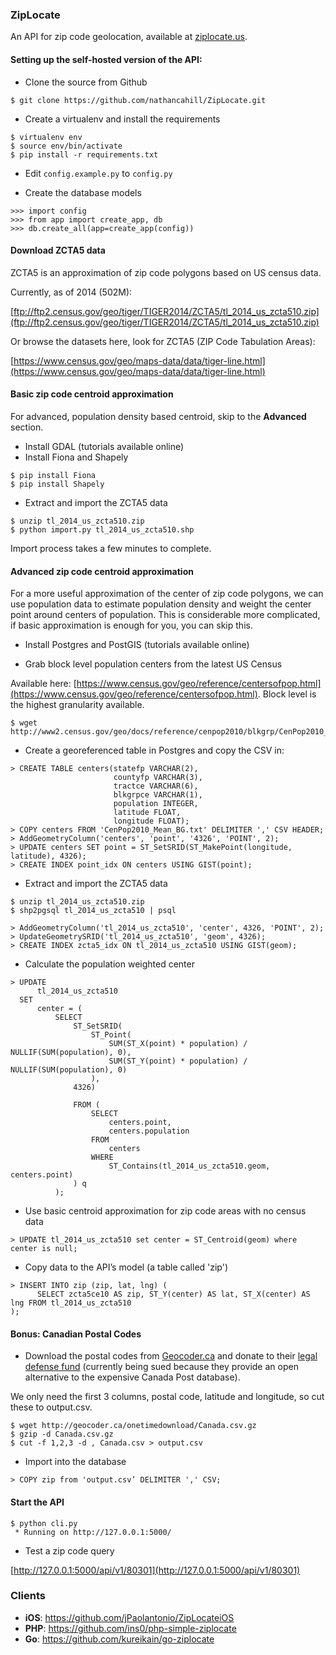 ### ZipLocate

An API for zip code geolocation, available at [ziplocate.us](http://ziplocate.us/).

#### Setting up the self-hosted version of the API:

- Clone the source from Github

```
$ git clone https://github.com/nathancahill/ZipLocate.git
```

- Create a virtualenv and install the requirements

```
$ virtualenv env
$ source env/bin/activate
$ pip install -r requirements.txt
```

- Edit ```config.example.py``` to ```config.py```

- Create the database models

```
>>> import config
>>> from app import create_app, db
>>> db.create_all(app=create_app(config))
```

#### Download ZCTA5 data

ZCTA5 is an approximation of zip code polygons based on US census data.

Currently, as of 2014 (502M):

[ftp://ftp2.census.gov/geo/tiger/TIGER2014/ZCTA5/tl_2014_us_zcta510.zip](ftp://ftp2.census.gov/geo/tiger/TIGER2014/ZCTA5/tl_2014_us_zcta510.zip)

Or browse the datasets here, look for ZCTA5 (ZIP Code Tabulation Areas):

[https://www.census.gov/geo/maps-data/data/tiger-line.html](https://www.census.gov/geo/maps-data/data/tiger-line.html)

#### Basic zip code centroid approximation

For advanced, population density based centroid, skip to the __Advanced__ section.

- Install GDAL (tutorials available online)
- Install Fiona and Shapely

```
$ pip install Fiona
$ pip install Shapely
```

- Extract and import the ZCTA5 data

```
$ unzip tl_2014_us_zcta510.zip
$ python import.py tl_2014_us_zcta510.shp
```

Import process takes a few minutes to complete.

#### Advanced zip code centroid approximation

For a more useful approximation of the center of zip code polygons, we can use population data to estimate population density and weight the center point around centers of population. This is considerable more complicated, if basic approximation is enough for you, you can skip this.

- Install Postgres and PostGIS (tutorials available online)

- Grab block level population centers from the latest US Census

Available here: [https://www.census.gov/geo/reference/centersofpop.html](https://www.census.gov/geo/reference/centersofpop.html). Block level is the highest granularity available.

```
$ wget http://www2.census.gov/geo/docs/reference/cenpop2010/blkgrp/CenPop2010_Mean_BG.txt
```

- Create a georeferenced table in Postgres and copy the CSV in:

```
> CREATE TABLE centers(statefp VARCHAR(2),
                       countyfp VARCHAR(3),
                       tractce VARCHAR(6),
                       blkgrpce VARCHAR(1),
                       population INTEGER,
                       latitude FLOAT,
                       longitude FLOAT);
> COPY centers FROM 'CenPop2010_Mean_BG.txt' DELIMITER ',' CSV HEADER;
> AddGeometryColumn('centers', 'point', '4326', 'POINT', 2);
> UPDATE centers SET point = ST_SetSRID(ST_MakePoint(longitude, latitude), 4326);
> CREATE INDEX point_idx ON centers USING GIST(point);
```

- Extract and import the ZCTA5 data

```
$ unzip tl_2014_us_zcta510.zip
$ shp2pgsql tl_2014_us_zcta510 | psql
```

```
> AddGeometryColumn('tl_2014_us_zcta510', 'center', 4326, 'POINT', 2);
> UpdateGeometrySRID('tl_2014_us_zcta510', 'geom', 4326);
> CREATE INDEX zcta5_idx ON tl_2014_us_zcta510 USING GIST(geom);
```

- Calculate the population weighted center

```
> UPDATE
      tl_2014_us_zcta510
  SET
      center = (
          SELECT
              ST_SetSRID(
                  ST_Point(
                      SUM(ST_X(point) * population) / NULLIF(SUM(population), 0),
                      SUM(ST_Y(point) * population) / NULLIF(SUM(population), 0)
                  ),
              4326)

              FROM (
                  SELECT
                      centers.point,
                      centers.population
                  FROM
                      centers
                  WHERE
                      ST_Contains(tl_2014_us_zcta510.geom, centers.point)
              ) q
          );
```

- Use basic centroid approximation for zip code areas with no census data

```
> UPDATE tl_2014_us_zcta510 set center = ST_Centroid(geom) where center is null;
```

- Copy data to the API’s model (a table called 'zip')

```
> INSERT INTO zip (zip, lat, lng) (
      SELECT zcta5ce10 AS zip, ST_Y(center) AS lat, ST_X(center) AS lng FROM tl_2014_us_zcta510
);
```

#### Bonus: Canadian Postal Codes

- Download the postal codes from [Geocoder.ca](http://geocoder.ca/?freedata=1) and donate to their [legal defense fund](http://geocoder.ca/?sued=1) (currently being sued because they provide an open alternative to the expensive Canada Post database).

We only need the first 3 columns, postal code, latitude and longitude, so cut these to output.csv.

```
$ wget http://geocoder.ca/onetimedownload/Canada.csv.gz
$ gzip -d Canada.csv.gz
$ cut -f 1,2,3 -d , Canada.csv > output.csv
```

- Import into the database

```
> COPY zip from 'output.csv’ DELIMITER ',' CSV;
```

#### Start the API

```
$ python cli.py
 * Running on http://127.0.0.1:5000/
```

- Test a zip code query

[http://127.0.0.1:5000/api/v1/80301](http://127.0.0.1:5000/api/v1/80301)

### Clients

- __iOS__: https://github.com/jPaolantonio/ZipLocateiOS
- __PHP__: https://github.com/ins0/php-simple-ziplocate
- __Go__: https://github.com/kureikain/go-ziplocate
